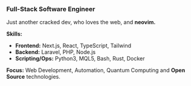 ### Full-Stack Software Engineer

Just another cracked dev, who loves the web, and **neovim.**


**Skills:**

- **Frontend:** Next.js, React, TypeScript, Tailwind
- **Backend:** Laravel, PHP, Node.js
- **Scripting/Ops:** Python3, MQL5, Bash, Rust, Docker


**Focus:** Web Development, Automation, Quantum Computing and **Open Source** technologies.
